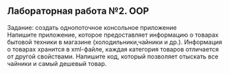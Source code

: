 Лабораторная работа №2. ООР
----------------
Задание: создать однопоточное консольное приложение  
Напишите приложение, которое предоставляет информацию о товарах бытовой техники в магазине (холодильники,чайники и др.). Информация о товарах хранится в xml-файле, каждая категория товаров отличается от другой свойствами. Напишите код, который позволяет отыскать все чайники и самый дешевый товар.







